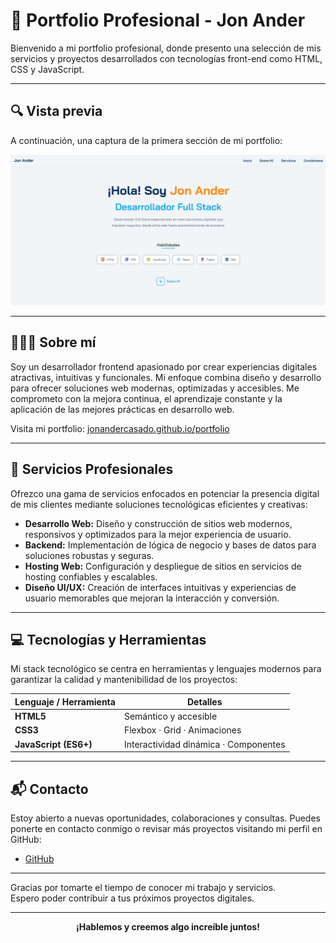 # 🎯 Portfolio Profesional - Jon Ander

Bienvenido a mi portfolio profesional, donde presento una selección de mis servicios y proyectos desarrollados con tecnologías front-end como HTML, CSS y JavaScript.

---

## 🔍 Vista previa

A continuación, una captura de la primera sección de mi portfolio:

![Primera sección del portfolio](assets/preview/portfolio-home-preview.png)

---

## 👨🏻‍💻 Sobre mí

Soy un desarrollador frontend apasionado por crear experiencias digitales atractivas, intuitivas y funcionales. Mi enfoque combina diseño y desarrollo para ofrecer soluciones web modernas, optimizadas y accesibles. Me comprometo con la mejora continua, el aprendizaje constante y la aplicación de las mejores prácticas en desarrollo web.

Visita mi portfolio: [jonandercasado.github.io/portfolio](https://jonandercasado.github.io/)

---

## 💼 Servicios Profesionales

Ofrezco una gama de servicios enfocados en potenciar la presencia digital de mis clientes mediante soluciones tecnológicas eficientes y creativas:

- **Desarrollo Web:** Diseño y construcción de sitios web modernos, responsivos y optimizados para la mejor experiencia de usuario.
- **Backend:** Implementación de lógica de negocio y bases de datos para soluciones robustas y seguras.
- **Hosting Web:** Configuración y despliegue de sitios en servicios de hosting confiables y escalables.
- **Diseño UI/UX:** Creación de interfaces intuitivas y experiencias de usuario memorables que mejoran la interacción y conversión.

---

## 💻 Tecnologías y Herramientas

Mi stack tecnológico se centra en herramientas y lenguajes modernos para garantizar la calidad y mantenibilidad de los proyectos:

<div align="center">
  <table>
    <thead>
      <tr>
        <th>Lenguaje / Herramienta</th>
        <th>Detalles</th>
      </tr>
    </thead>
    <tbody>
      <tr>
        <td><strong>HTML5</strong></td>
        <td>Semántico y accesible</td>
      </tr>
      <tr>
        <td><strong>CSS3</strong></td>
        <td>Flexbox · Grid · Animaciones</td>
      </tr>
      <tr>
        <td><strong>JavaScript (ES6+)</strong></td>
        <td>Interactividad dinámica · Componentes</td>
      </tr>
    </tbody>
  </table>
</div>

---

## 📬 Contacto

Estoy abierto a nuevas oportunidades, colaboraciones y consultas. Puedes ponerte en contacto conmigo o revisar más proyectos visitando mi perfil en GitHub:

- [GitHub](https://github.com/jonandercasado)

---

Gracias por tomarte el tiempo de conocer mi trabajo y servicios.  
Espero poder contribuir a tus próximos proyectos digitales.

---

<p align="center"><b>¡Hablemos y creemos algo increíble juntos!</b></p>
